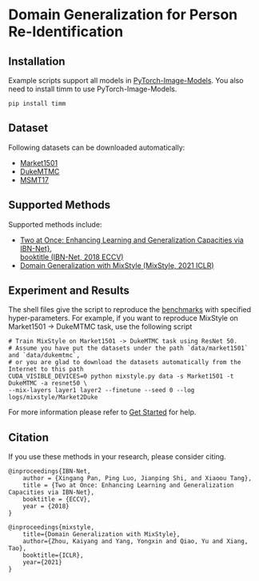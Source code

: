 # Domain Generalization for Person Re-Identification

## Installation
Example scripts support all models in [PyTorch-Image-Models](https://github.com/rwightman/pytorch-image-models).
You also need to install timm to use PyTorch-Image-Models.

```
pip install timm
```

## Dataset 
Following datasets can be downloaded automatically:

- [Market1501](http://zheng-lab.cecs.anu.edu.au/Project/project_reid.html)
- [DukeMTMC](https://exposing.ai/duke_mtmc/)
- [MSMT17](https://arxiv.org/pdf/1711.08565.pdf)

## Supported Methods

Supported methods include:

- [Two at Once: Enhancing Learning and Generalization Capacities via IBN-Net},  
  booktitle (IBN-Net, 2018 ECCV)](https://openaccess.thecvf.com/content_ECCV_2018/papers/Xingang_Pan_Two_at_Once_ECCV_2018_paper.pdf)
- [Domain Generalization with MixStyle (MixStyle, 2021 ICLR)](https://arxiv.org/abs/2104.02008)

## Experiment and Results

The shell files give the script to reproduce the [benchmarks](/docs/dglib/benchmarks/re_identification.rst) with specified hyper-parameters.
For example, if you want to reproduce MixStyle on Market1501 -> DukeMTMC task, use the following script

```shell script
# Train MixStyle on Market1501 -> DukeMTMC task using ResNet 50.
# Assume you have put the datasets under the path `data/market1501` and `data/dukemtmc`, 
# or you are glad to download the datasets automatically from the Internet to this path
CUDA_VISIBLE_DEVICES=0 python mixstyle.py data -s Market1501 -t DukeMTMC -a resnet50 \
--mix-layers layer1 layer2 --finetune --seed 0 --log logs/mixstyle/Market2Duke
```

For more information please refer to [Get Started](/docs/get_started/quickstart.rst) for help.

## Citation
If you use these methods in your research, please consider citing.

```
@inproceedings{IBN-Net,  
    author = {Xingang Pan, Ping Luo, Jianping Shi, and Xiaoou Tang},  
    title = {Two at Once: Enhancing Learning and Generalization Capacities via IBN-Net},  
    booktitle = {ECCV},  
    year = {2018}  
}

@inproceedings{mixstyle,
    title={Domain Generalization with MixStyle},
    author={Zhou, Kaiyang and Yang, Yongxin and Qiao, Yu and Xiang, Tao},
    booktitle={ICLR},
    year={2021}
}
```
